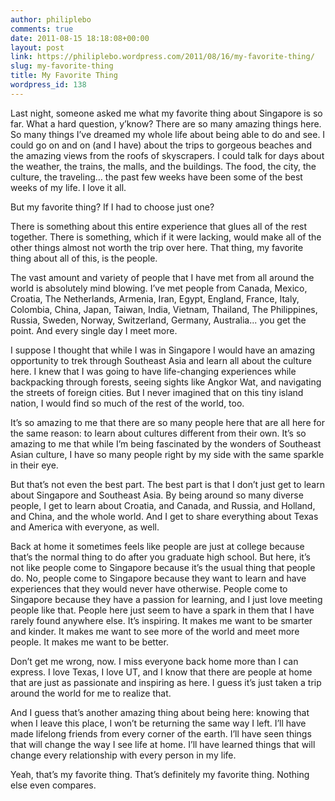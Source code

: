 ```yaml
---
author: philiplebo
comments: true
date: 2011-08-15 18:18:08+00:00
layout: post
link: https://philiplebo.wordpress.com/2011/08/16/my-favorite-thing/
slug: my-favorite-thing
title: My Favorite Thing
wordpress_id: 138
---
```


Last night, someone asked me what my favorite thing about Singapore is so far. What a hard question, y’know? There are so many amazing things here. So many things I’ve dreamed my whole life about being able to do and see. I could go on and on (and I have) about the trips to gorgeous beaches and the amazing views from the roofs of skyscrapers. I could talk for days about the weather, the trains, the malls, and the buildings. The food, the city, the culture, the traveling… the past few weeks have been some of the best weeks of my life. I love it all.

But my favorite thing? If I had to choose just one?

There is something about this entire experience that glues all of the rest together. There is something, which if it were lacking, would make all of the other things almost not worth the trip over here. That thing, my favorite thing about all of this, is the people.

The vast amount and variety of people that I have met from all around the world is absolutely mind blowing. I’ve met people from Canada, Mexico, Croatia, The Netherlands, Armenia, Iran, Egypt, England, France, Italy, Colombia, China, Japan, Taiwan, India, Vietnam, Thailand, The Philippines, Russia, Sweden, Norway, Switzerland, Germany, Australia... you get the point. And every single day I meet more.

I suppose I thought that while I was in Singapore I would have an amazing opportunity to trek through Southeast Asia and learn all about the culture here. I knew that I was going to have life-changing experiences while backpacking through forests, seeing sights like Angkor Wat, and navigating the streets of foreign cities. But I never imagined that on this tiny island nation, I would find so much of the rest of the world, too.

It’s so amazing to me that there are so many people here that are all here for the same reason: to learn about cultures different from their own. It’s so amazing to me that while I’m being fascinated by the wonders of Southeast Asian culture, I have so many people right by my side with the same sparkle in their eye.

But that’s not even the best part. The best part is that I don’t just get to learn about Singapore and Southeast Asia. By being around so many diverse people, I get to learn about Croatia, and Canada, and Russia, and Holland, and China, and the whole world. And I get to share everything about Texas and America with everyone, as well.

Back at home it sometimes feels like people are just at college because that’s the normal thing to do after you graduate high school. But here, it’s not like people come to Singapore because it’s the usual thing that people do. No, people come to Singapore because they want to learn and have experiences that they would never have otherwise. People come to Singapore because they have a passion for learning, and I just love meeting people like that. People here just seem to have a spark in them that I have rarely found anywhere else. It’s inspiring. It makes me want to be smarter and kinder. It makes me want to see more of the world and meet more people. It makes me want to be better.

Don’t get me wrong, now. I miss everyone back home more than I can express. I love Texas, I love UT, and I know that there are people at home that are just as passionate and inspiring as here. I guess it’s just taken a trip around the world for me to realize that.

And I guess that’s another amazing thing about being here: knowing that when I leave this place, I won’t be returning the same way I left. I’ll have made lifelong friends from every corner of the earth. I’ll have seen things that will change the way I see life at home. I’ll have learned things that will change every relationship with every person in my life.

Yeah, that’s my favorite thing. That’s definitely my favorite thing. Nothing else even compares.
